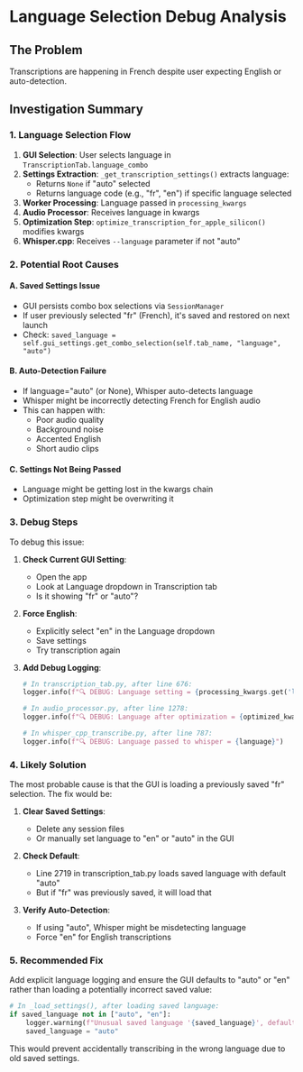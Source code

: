 # Language Selection Debug Analysis

## The Problem
Transcriptions are happening in French despite user expecting English or auto-detection.

## Investigation Summary

### 1. Language Selection Flow
1. **GUI Selection**: User selects language in `TranscriptionTab.language_combo`
2. **Settings Extraction**: `_get_transcription_settings()` extracts language:
   - Returns `None` if "auto" selected
   - Returns language code (e.g., "fr", "en") if specific language selected
3. **Worker Processing**: Language passed in `processing_kwargs`
4. **Audio Processor**: Receives language in kwargs
5. **Optimization Step**: `optimize_transcription_for_apple_silicon()` modifies kwargs
6. **Whisper.cpp**: Receives `--language` parameter if not "auto"

### 2. Potential Root Causes

#### A. Saved Settings Issue
- GUI persists combo box selections via `SessionManager`
- If user previously selected "fr" (French), it's saved and restored on next launch
- Check: `saved_language = self.gui_settings.get_combo_selection(self.tab_name, "language", "auto")`

#### B. Auto-Detection Failure
- If language="auto" (or None), Whisper auto-detects language
- Whisper might be incorrectly detecting French for English audio
- This can happen with:
  - Poor audio quality
  - Background noise
  - Accented English
  - Short audio clips

#### C. Settings Not Being Passed
- Language might be getting lost in the kwargs chain
- Optimization step might be overwriting it

### 3. Debug Steps

To debug this issue:

1. **Check Current GUI Setting**:
   - Open the app
   - Look at Language dropdown in Transcription tab
   - Is it showing "fr" or "auto"?

2. **Force English**:
   - Explicitly select "en" in the Language dropdown
   - Save settings
   - Try transcription again

3. **Add Debug Logging**:
   ```python
   # In transcription_tab.py, after line 676:
   logger.info(f"🔍 DEBUG: Language setting = {processing_kwargs.get('language', 'NOT SET')}")
   
   # In audio_processor.py, after line 1278:
   logger.info(f"🔍 DEBUG: Language after optimization = {optimized_kwargs.get('language', 'NOT SET')}")
   
   # In whisper_cpp_transcribe.py, after line 787:
   logger.info(f"🔍 DEBUG: Language passed to whisper = {language}")
   ```

### 4. Likely Solution

The most probable cause is that the GUI is loading a previously saved "fr" selection. The fix would be:

1. **Clear Saved Settings**:
   - Delete any session files
   - Or manually set language to "en" or "auto" in the GUI

2. **Check Default**:
   - Line 2719 in transcription_tab.py loads saved language with default "auto"
   - But if "fr" was previously saved, it will load that

3. **Verify Auto-Detection**:
   - If using "auto", Whisper might be misdetecting language
   - Force "en" for English transcriptions

### 5. Recommended Fix

Add explicit language logging and ensure the GUI defaults to "auto" or "en" rather than loading a potentially incorrect saved value:

```python
# In _load_settings(), after loading saved language:
if saved_language not in ["auto", "en"]:
    logger.warning(f"Unusual saved language '{saved_language}', defaulting to 'auto'")
    saved_language = "auto"
```

This would prevent accidentally transcribing in the wrong language due to old saved settings.
